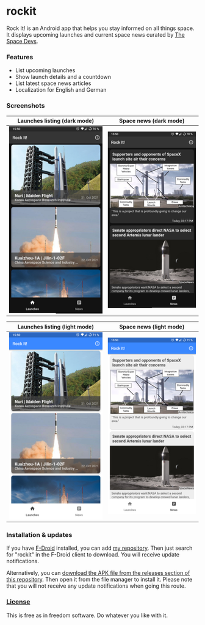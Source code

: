 # rockit
Rock It! is an Android app that helps you stay informed on all things space. It displays upcoming launches and current space news curated by [The Space Devs](https://thespacedevs.com/).


### Features
- List upcoming launches
- Show launch details and a countdown
- List latest space news articles
- Localization for English and German

### Screenshots
|                    Launches listing (dark mode)                    |              Space news  (dark mode)               |
| :------------------------------------------------------------: | :------------------------------------------------------: |
| ![Launch listing](.github/screenshots/d-launches.png?raw=true) | ![News listing](.github/screenshots/d-news.png?raw=true) |

|                   Launches listing (light mode)                    |              Space news  (light mode)              |
| :------------------------------------------------------------: | :------------------------------------------------------: |
| ![Launch listing](.github/screenshots/l-launches.png?raw=true) | ![News listing](.github/screenshots/l-news.png?raw=true) |


### Installation & updates
If you have [F-Droid](https://f-droid.org/) installed, you can add [my repository](https://github.com/xarantolus/fdroid). Then just search for "rockit" in the F-Droid client to download. You will receive update notifications.

Alternatively, you can [download the APK file from the releases section of this repository](https://github.com/xarantolus/rockit/releases/latest). Then open it from the file manager to install it. Please note that you will not receive any update notifications when going this route.


### [License](LICENSE)
This is free as in freedom software. Do whatever you like with it.
